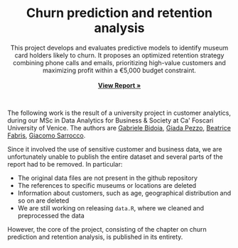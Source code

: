 <h1 align='center'>
  Churn prediction and retention analysis
</h1>

<p align='center'>
  This project develops and evaluates predictive models to identify museum card holders likely to churn. It proposes an optimized retention strategy combining phone calls and emails, prioritizing high-value customers and maximizing profit within a €5,000 budget constraint.
  </br></br>
  <a href='https://gsarrco.github.io/churn-prediction-retention'><strong>View Report »</strong></a>
</p>
</br>

The following work is the result of a university project in customer analytics, during our MSc in Data Analytics for Business & Society at Ca' Foscari University of Venice. The authors are [Gabriele Bidoia](https://github.com/gbrlbd), [Giada Pezzo](https://github.com/giadapezzo), [Beatrice Fabris](https://github.com/beatricefabris), [Giacomo Sarrocco](https://github.com/gsarrco).

Since it involved the use of sensitive customer and business data, we are unfortunately unable to publish the entire dataset and several parts of the report had to be removed. In particular:

- The original data files are not present in the github repository
- The references to specific museums or locations are deleted
- Information about customers, such as age, geographical distribution and so on are deleted
- We are still working on releasing `data.R`, where we cleaned and preprocessed the data

However, the core of the project, consisting of the chapter on churn prediction and retention analysis, is published in its entirety.
